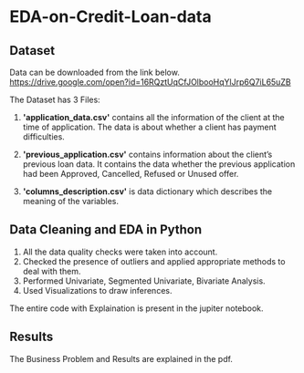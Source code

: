 # EDA-on-Credit-Loan-data

## Dataset 
Data can be downloaded from the link below.
https://drive.google.com/open?id=16RQztUqCfJOlbooHqYlJrp6Q7iL65uZB

The Dataset has 3 Files:
1. **'application_data.csv'** contains all the information of the client at the time of application.
The data is about whether a client has payment difficulties.

2. **'previous_application.csv'** contains information about the client’s previous loan data. It contains the data whether the previous application had been Approved, Cancelled, Refused or Unused offer.

3. **'columns_description.csv'** is data dictionary which describes the meaning of the variables.

## Data Cleaning and EDA in Python
1. All the data quality checks were taken into account.
2. Checked the presence of outliers and applied appropriate methods to deal with them.
3. Performed Univariate, Segmented Univariate, Bivariate Analysis.
4. Used Visualizations to draw inferences. 

The entire code with Explaination is present in the jupiter notebook.

## Results 
The Business Problem and Results are explained in the pdf.


